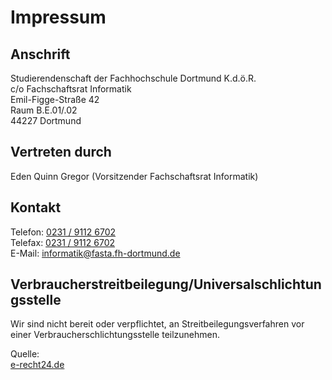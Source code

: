 # Impressum

## Anschrift

Studierendenschaft der Fachhochschule Dortmund K.d.ö.R.  
c/o Fachschaftsrat Informatik  
Emil-Figge-Straße 42  
Raum B.E.01/.02  
44227 Dortmund

## Vertreten durch

Eden Quinn Gregor (Vorsitzender Fachschaftsrat Informatik)

## Kontakt

Telefon: [0231 / 9112 6702](tel:+4923191126702)  
Telefax: [0231 / 9112 6702](tel:+4923191126702)  
E-Mail: [informatik@fasta.fh-dortmund.de](mailto:informatik@fasta.fh-dortmund.de)

## Verbraucherstreitbeilegung/Universalschlichtungsstelle

Wir sind nicht bereit oder verpflichtet, an Streitbeilegungsverfahren vor einer Verbraucherschlichtungsstelle teilzunehmen.

Quelle:  
[e-recht24.de](https://www.e-recht24.de)
